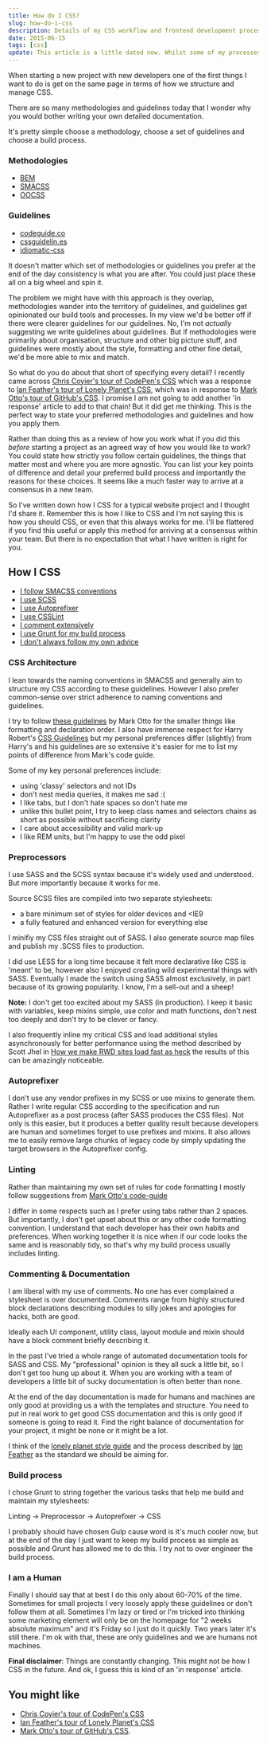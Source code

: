 ```yaml
---
title: How do I CSS?
slug: how-do-i-css
description: Details of my CSS workflow and frontend development processes in 2015.
date: 2015-06-15
tags: [css]
update: This article is a little dated now. Whilst some of my processes may have changed, I think the overall message of not attempting to write and maintain a unique set of guidelines and methodologies, but articulating how you apply existing guidelines is still a good idea for front-end teams.
---
```


When starting a new project with new developers one of the first things I want to do is get on the same page in terms of how we structure and manage CSS.

There are so many methodologies and guidelines today that I wonder why you would bother writing your own detailed documentation.

It's pretty simple choose a methodology, choose a set of guidelines and choose a build process.

### Methodologies

- [BEM](https://en.bem.info/)
- [SMACSS](https://smacss.com/)
- [OOCSS](http://www.smashingmagazine.com/2011/12/12/an-introduction-to-object-oriented-css-oocss/)

### Guidelines

- [codeguide.co](http://codeguide.co/#css)
- [cssguidelin.es](http://cssguidelin.es/)
- [idiomatic-css](https://github.com/necolas/idiomatic-css)

It doesn't matter which set of methodologies or guidelines you prefer at the end of the day consistency is what you are after. You could just place these all on a big wheel and spin it.

The problem we might have with this approach is they overlap, methodologies wander into the territory of guidelines, and guidelines get opinionated our build tools and processes. In my view we'd be better off if there were clearer guidelines for our guidelines. No, I'm not _actually_ suggesting we write guidelines about guidelines. But if methodologies were primarily about organisation, structure and other big picture stuff, and guidelines were mostly about the style, formatting and other fine detail, we'd be more able to mix and match.

So what do you do about that short of specifying every detail? I recently came across [Chris Coyier's tour of CodePen's CSS](http://codepen.io/chriscoyier/blog/codepens-css) which was a response to [Ian Feather's tour of Lonely Planet's CSS](http://ianfeather.co.uk/css-at-lonely-planet/), which was in response to [Mark Otto's tour of GitHub's CSS](http://markdotto.com/2014/07/23/githubs-css/). I promise I am not going to add another 'in response' article to add to that chain! But it did get me thinking. This is the perfect way to state your preferred methodologies and guidelines and how you apply them.

Rather than doing this as a review of how you work what if you did this _before_ starting a project as an agreed way of how you would like to work? You could state how strictly you follow certain guidelines, the things that matter most and where you are more agnostic. You can list your key points of difference and detail your preferred build process and importantly the reasons for these choices. It seems like a much faster way to arrive at a consensus in a new team.

So I've written down how I CSS for a typical website project and I thought I'd share it. Remember this is how I like to CSS and I'm not saying this is how you should CSS, or even that this always works for me. I'll be flattered if you find this useful or apply this method for arriving at a consensus within your team. But there is no expectation that what I have written is right for you.

## How I CSS

- [I follow SMACSS conventions](#css-architecture)
- [I use SCSS](#preprocessors)
- [I use Autoprefixer](#autoprefixer)
- [I use CSSLint](#linting)
- [I comment extensively](#comments-docs)
- [I use Grunt for my build process](#build-it)
- [I don't always follow my own advice](#human-am-i)

<h3 id="css-architecture">CSS Architecture</h3>

I lean towards the naming conventions in SMACSS and generally aim to structure my CSS according to these guidelines. However I also prefer common-sense over strict adherence to naming conventions and guidelines.

I try to follow [these guidelines](http://mdo.github.io/code-guide/#css) by Mark Otto for the smaller things like formatting and declaration order. I also have immense respect for Harry Robert's [CSS Guidelines](http://cssguidelin.es/) but my personal preferences differ (slightly) from Harry's and his guidelines are so extensive it's easier for me to list my points of difference from Mark's code guide.

Some of my key personal preferences include:

- using 'classy' selectors and not IDs
- don't nest media queries, it makes me sad :(
- I like tabs, but I don't hate spaces so don't hate me
- unlike this bullet point, I try to keep class names and selectors chains as short as possible without sacrificing clarity
- I care about accessibility and valid mark-up
- I like REM units, but I'm happy to use the odd pixel

<h3 id="preprocessors">Preprocessors</h3>

I use SASS and the SCSS syntax because it's widely used and understood. But more importantly because it works for me.

Source SCSS files are compiled into two separate stylesheets:

- a bare minimum set of styles for older devices and <IE9
- a fully featured and enhanced version for everything else

I minifiy my CSS files straight out of SASS. I also generate source map files and publish my .SCSS files to production.

I did use LESS for a long time because it felt more declarative like CSS is 'meant' to be, however also I enjoyed creating wild experimental things with SASS. Eventually I made the switch using SASS almost exclusively, in part because of its growing popularity. I know, I'm a sell-out and a sheep!

**Note:** I don't get too excited about my SASS (in production). I keep it basic with variables, keep mixins simple, use color and math functions, don't nest too deeply and don't try to be clever or fancy.

I also frequently inline my critical CSS and load additional styles asynchronously for better performance using the method described by Scott Jhel in [How we make RWD sites load fast as heck](https://www.filamentgroup.com/lab/performance-rwd.html) the results of this can be amazingly noticeable.

<h3 id="autoprefixer">Autoprefixer</h3>

I don't use any vendor prefixes in my SCSS or use mixins to generate them. Rather I write regular CSS according to the specification and run Autoprefixer as a post process (after SASS produces the CSS files). Not only is this easier, but it produces a better quality result because developers are human and sometimes forget to use prefixes and mixins. It also allows me to easily remove large chunks of legacy code by simply updating the target browsers in the Autoprefixer config.

<h3 id="linting">Linting</h3>

Rather than maintaining my own set of rules for code formatting I mostly follow suggestions from [Mark Otto's code-guide](http://mdo.github.io/code-guide/#css)

I differ in some respects such as I prefer using tabs rather than 2 spaces. But importantly, I don't get upset about this or any other code formatting convention. I understand that each developer has their own habits and preferences. When working together it is nice when if our code looks the same and is reasonably tidy, so that's why my build process usually includes linting.

<h3 id="comments-docs">Commenting &amp; Documentation</h3>

I am liberal with my use of comments. No one has ever complained a stylesheet is over documented. Comments range from highly structured block declarations describing modules to silly jokes and apologies for hacks, both are good.

Ideally each UI component, utility class, layout module and mixin should have a block comment briefly describing it.

In the past I've tried a whole range of automated documentation tools for SASS and CSS. My "professional" opinion is they all suck a little bit, so I don't get too hung up about it. When you are working with a team of developers a little bit of sucky documentation is often better than none.

At the end of the day documentation is made for humans and machines are only good at providing us a with the templates and structure. You need to put in real work to get good CSS documentation and this is only good if someone is going to read it. Find the right balance of documentation for your project, it might be none or it might be a lot.

I think of the [lonely planet style guide](http://rizzo.lonelyplanet.com/styleguide/) and the process described by [Ian Feather](http://ianfeather.co.uk/a-maintainable-style-guide/) as the standard we should be aiming for.

<h3 id="build-it">Build process</h3>

I chose Grunt to string together the various tasks that help me build and maintain my stylesheets:

Linting -> Preprocessor -> Autoprefixer -> CSS

I probably should have chosen Gulp cause word is it's much cooler now, but at the end of the day I just want to keep my build process as simple as possible and Grunt has allowed me to do this. I try not to over engineer the build process.

<h3 id="human-am-i">I am a Human</h3>

Finally I should say that at best I do this only about 60-70% of the time. Sometimes for small projects I very loosely apply these guidelines or don't follow them at all. Sometimes I'm lazy or tired or I'm tricked into thinking some marketing element will only be on the homepage for "2 weeks absolute maximum" and it's Friday so I just do it quickly. Two years later it's still there. I'm ok with that, these are only guidelines and we are humans not machines.

**Final disclaimer**: Things are constantly changing. This might not be how I CSS in the future. And ok, I guess this is kind of an 'in response' article.

## You might like

- [Chris Coyier's tour of CodePen's CSS](http://codepen.io/chriscoyier/blog/codepens-css)
- [Ian Feather's tour of Lonely Planet's CSS](http://ianfeather.co.uk/css-at-lonely-planet/)
- [Mark Otto's tour of GitHub's CSS](http://markdotto.com/2014/07/23/githubs-css/).
